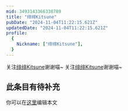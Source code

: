 ```yaml
---
mid: 3493143366338789
title: "绯绯Kitsune"
pubDate: "2024-11-04T11:22:15.621Z"
updatedDate: "2024-11-04T11:22:15.621Z"
profile:
  {
    Nickname: ["绯绯Kitsune"],
  }
---
```


关注[绯绯Kitsune](https://space.bilibili.com/3493143366338789)谢谢喵~ 关注[绯绯Kitsune](https://space.bilibili.com/3493143366338789)谢谢喵~

## 此条目有待补充
你可以在[这里](https://github.com/Yuhanawa/VTuber.ICU-Content/edit/master/v/绯绯Kitsune/index.md)编辑本文
